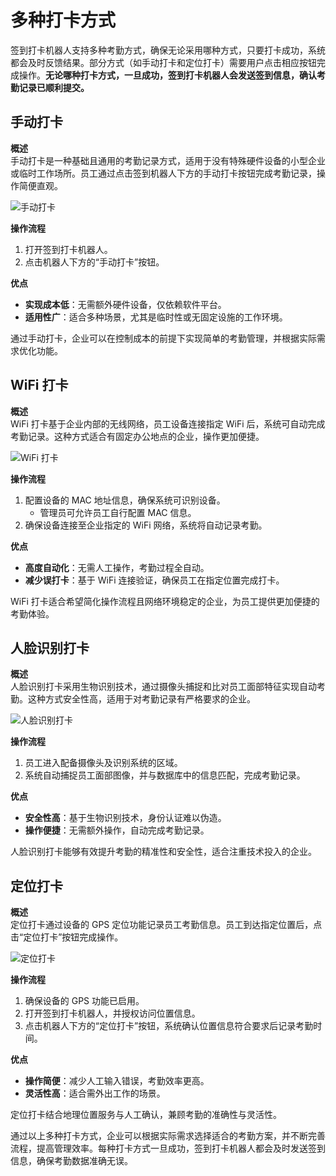 # 多种打卡方式

签到打卡机器人支持多种考勤方式，确保无论采用哪种方式，只要打卡成功，系统都会及时反馈结果。部分方式（如手动打卡和定位打卡）需要用户点击相应按钮完成操作。**无论哪种打卡方式，一旦成功，签到打卡机器人会发送签到信息，确认考勤记录已顺利提交。**

## 手动打卡

**概述**  
手动打卡是一种基础且通用的考勤记录方式，适用于没有特殊硬件设备的小型企业或临时工作场所。员工通过点击签到机器人下方的手动打卡按钮完成考勤记录，操作简便直观。

![手动打卡](/images/zh/cin_way_1.png)

**操作流程**  
1. 打开签到打卡机器人。  
2. 点击机器人下方的“手动打卡”按钮。

**优点**  
- **实现成本低**：无需额外硬件设备，仅依赖软件平台。  
- **适用性广**：适合多种场景，尤其是临时性或无固定设施的工作环境。

通过手动打卡，企业可以在控制成本的前提下实现简单的考勤管理，并根据实际需求优化功能。

## WiFi 打卡

**概述**  
WiFi 打卡基于企业内部的无线网络，员工设备连接指定 WiFi 后，系统可自动完成考勤记录。这种方式适合有固定办公地点的企业，操作更加便捷。

![WiFi 打卡](/images/zh/cin_way_2.png)

**操作流程**  
1. 配置设备的 MAC 地址信息，确保系统可识别设备。  
   - 管理员可允许员工自行配置 MAC 信息。  
2. 确保设备连接至企业指定的 WiFi 网络，系统将自动记录考勤。

**优点**  
- **高度自动化**：无需人工操作，考勤过程全自动。  
- **减少误打卡**：基于 WiFi 连接验证，确保员工在指定位置完成打卡。

WiFi 打卡适合希望简化操作流程且网络环境稳定的企业，为员工提供更加便捷的考勤体验。

## 人脸识别打卡

**概述**  
人脸识别打卡采用生物识别技术，通过摄像头捕捉和比对员工面部特征实现自动考勤。这种方式安全性高，适用于对考勤记录有严格要求的企业。

![人脸识别打卡](/images/zh/cin_way_3.png)

**操作流程**  
1. 员工进入配备摄像头及识别系统的区域。  
2. 系统自动捕捉员工面部图像，并与数据库中的信息匹配，完成考勤记录。

**优点**  
- **安全性高**：基于生物识别技术，身份认证难以伪造。  
- **操作便捷**：无需额外操作，自动完成考勤记录。

人脸识别打卡能够有效提升考勤的精准性和安全性，适合注重技术投入的企业。

## 定位打卡

**概述**  
定位打卡通过设备的 GPS 定位功能记录员工考勤信息。员工到达指定位置后，点击“定位打卡”按钮完成操作。

![定位打卡](/images/zh/cin_way_4.png)

**操作流程**  
1. 确保设备的 GPS 功能已启用。  
2. 打开签到打卡机器人，并授权访问位置信息。  
3. 点击机器人下方的“定位打卡”按钮，系统确认位置信息符合要求后记录考勤时间。

**优点**  
- **操作简便**：减少人工输入错误，考勤效率更高。  
- **灵活性高**：适合需外出工作的场景。

定位打卡结合地理位置服务与人工确认，兼顾考勤的准确性与灵活性。

通过以上多种打卡方式，企业可以根据实际需求选择适合的考勤方案，并不断完善流程，提高管理效率。每种打卡方式一旦成功，签到打卡机器人都会及时发送签到信息，确保考勤数据准确无误。